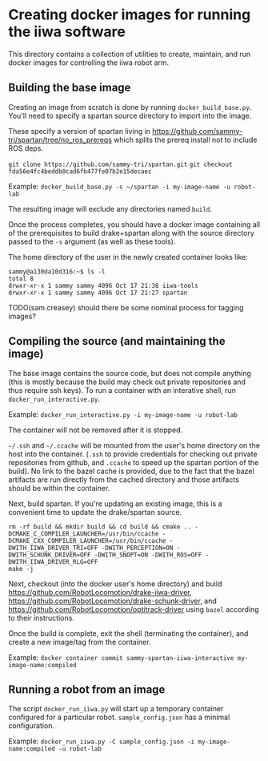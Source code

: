 # Creating docker images for running the iiwa software

This directory contains a collection of utilities to create, maintain,
and run docker images for controlling the iiwa robot arm.

## Building the base image

Creating an image from scratch is done by running
`docker_build_base.py`.  You'll need to specify a spartan source
directory to import into the image.

These specify a version of spartan living in
https://github.com/sammy-tri/spartan/tree/no_ros_prereqs which
splits the prereq install not to include ROS deps.

`git clone https://github.com/sammy-tri/spartan.git`
`git checkout fda56e4fc4beddb0cad6fb477fe07b2e15decaec`

Example: `docker_build_base.py -s ~/spartan -i my-image-name -u robot-lab`

The resulting image will exclude any directories named `build`.

Once the process completes, you should have a docker image containing
all of the prerequisites to build drake+spartan along with the source
directory passed to the `-s` argument (as well as these tools).

The home directory of the user in the newly created container looks
like:

    sammy@a130da10d316:~$ ls -l
    total 8
    drwxr-xr-x 1 sammy sammy 4096 Oct 17 21:38 iiwa-tools
    drwxr-xr-x 1 sammy sammy 4096 Oct 17 21:27 spartan


TODO(sam.creasey) should there be some nominal process for tagging images?

## Compiling the source (and maintaining the image)

The base image contains the source code, but does not compile anything
(this is mostly because the build may check out private repositories
and thus require ssh keys).  To run a container with an interative
shell, run `docker_run_interactive.py`.

Example: `docker_run_interactive.py -i my-image-name -u robot-lab`

The container will not be removed after it is stopped.

`~/.ssh` and `~/.ccache` will be mounted from the user's home
directory on the host into the container.  (`.ssh` to provide
credentials for checking out private repositories from github, and
`.ccache` to speed up the spartan portion of the build).  No link to
the bazel cache is provided, due to the fact that the bazel artifacts
are run directly from the cached directory and those artifacts should
be within the container.

Next, build spartan.  If you're updating an existing image, this is a
convenient time to update the drake/spartan source.

    rm -rf build && mkdir build && cd build && cmake .. -DCMAKE_C_COMPILER_LAUNCHER=/usr/bin/ccache -DCMAKE_CXX_COMPILER_LAUNCHER=/usr/bin/ccache -DWITH_IIWA_DRIVER_TRI=OFF -DWITH_PERCEPTION=ON -DWITH_SCHUNK_DRIVER=OFF -DWITH_SNOPT=ON -DWITH_ROS=OFF -DWITH_IIWA_DRIVER_RLG=OFF
    make -j

Next, checkout (into the docker user's home directory) and build
https://github.com/RobotLocomotion/drake-iiwa-driver,
https://github.com/RobotLocomotion/drake-schunk-driver, and
https://github.com/RobotLocomotion/optitrack-driver
using `bazel`
according to their instructions.

Once the build is complete, exit the shell (terminating the
container), and create a new image/tag from the container.

Example: `docker container commit sammy-spartan-iiwa-interactive my-image-name:compiled`

## Running a robot from an image

The script `docker_run_iiwa.py` will start up a temporary container
configured for a particular robot.  `sample_config.json` has a minimal
configuration.

Example: `docker_run_iiwa.py -C sample_config.json -i my-image-name:compiled -u robot-lab`
